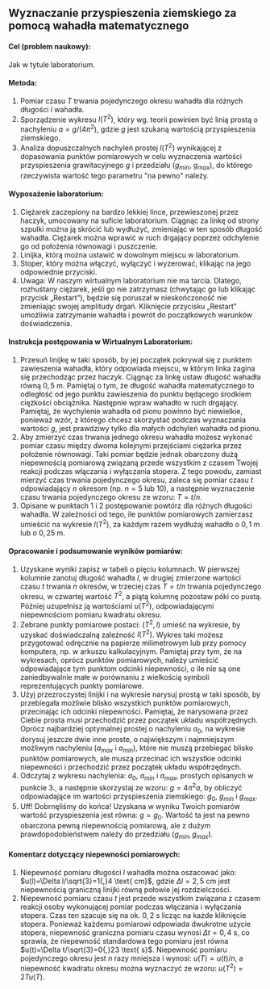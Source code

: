 ﻿## Wyznaczanie przyspieszenia ziemskiego za pomocą wahadła matematycznego
#### Cel (problem naukowy): 
Jak w tytule laboratorium. 

#### Metoda: 
1. Pomiar czasu $T$ trwania pojedynczego okresu wahadła dla różnych długości $l$ wahadła.
2. Sporządzenie wykresu $l(T^2)$, który wg. teorii powinien być linią prostą o nachyleniu $a=g/(4\pi^2)$, gdzie $g$ jest szukaną wartością przyspieszenia ziemskiego. 
3. Analiza dopuszczalnych nachyleń prostej $l(T^2)$ wynikającej z dopasowania punktów pomiarowych w celu wyznaczenia wartości przyspieszenia grawitacyjnego $g$ i przedziału ($g_{min}$, $g_{max}$), do którego rzeczywista wartość tego parametru "na pewno" należy.
#### Wyposażenie laboratorium: 
1. Ciężarek zaczepiony na bardzo lekkiej lince, przewieszonej przez haczyk, umocowany na suficie laboratorium. Ciągnąc za linkę od strony szpulki można ją skrócić lub wydłużyć, zmieniając w ten sposób długość wahadła. Ciężarek można wprawić w ruch drgający poprzez odchylenie go od położenia równowagi i puszczenie. 
2. Linijka, którą można ustawić w dowolnym miejscu w laboratorium. 
3. Stoper, który można włączyć, wyłączyć i wyzerować, klikając na jego odpowiednie przyciski.
4. Uwaga: W naszym wirtualnym laboratorium nie ma tarcia. Dlatego, rozhuśtany ciężarek, jeśli go nie zatrzymasz (chwytając go lub klikając przycisk „Restart”), będzie się poruszał w nieskończoność nie zmieniając swojej amplitudy drgań. Kliknięcie przycisku „Restart” umożliwia zatrzymanie wahadła i powrót do początkowych warunków doświadczenia.
#### Instrukcja postępowania w Wirtualnym Laboratorium:
1. Przesuń linijkę w taki sposób, by jej początek pokrywał się z punktem zawieszenia wahadła, który odpowiada miejscu, w którym linka zagina się przechodząc przez haczyk. Ciągnąc za linkę ustaw długość wahadła równą $0{,}5 \text{ m}$. Pamiętaj o tym, że długość wahadła matematycznego to odległość od jego punktu zawieszenia do punktu będącego środkiem ciężkości obciążnika. Następnie wpraw wahadło w ruch drgający. Pamiętaj, że wychylenie wahadła od pionu powinno być niewielkie, ponieważ wzór, z którego chcesz skorzystać podczas wyznaczania wartości $g$, jest prawdziwy tylko dla małych odchyleń wahadła od pionu.  
2. Aby zmierzyć czas trwania jednego okresu wahadła możesz wykonać pomiar czasu między dwoma kolejnymi przejściami ciężarka przez położenie równowagi. Taki pomiar będzie jednak obarczony dużą niepewnością pomiarową związaną przede wszystkim z czasem Twojej reakcji podczas włączania i wyłączania stopera. Z tego powodu, zamiast mierzyć czas trwania pojedynczego okresu, zaleca się pomiar czasu $t$ odpowiadający $n$ okresom (np. $n=5$ lub $10$), a następnie wyznaczenie czasu trwania pojedynczego okresu ze wzoru: $T=t/n$. 
3. Opisane w punktach 1 i 2 postępowanie powtórz dla różnych długości wahadła. W zależności od tego, ile punktów pomiarowych zamierzasz umieścić na wykresie $l(T^2)$, za każdym razem wydłużaj wahadło o $0{,}1 \text{ m}$ lub o $0{,}25 \text{ m}$.  
#### Opracowanie i podsumowanie wyników pomiarów:
1. Uzyskane wyniki zapisz w tabeli o pięciu kolumnach. W pierwszej kolumnie zanotuj długość wahadła $l$, w drugiej zmierzone wartości czasu $t$ trwania $n$ okresów, w trzeciej czas $T=t/n$ trwania pojedynczego okresu, w czwartej wartość $T^2$, a piątą kolumnę pozostaw póki co pustą. Później uzupełnisz ją wartościami $u(T^2)$, odpowiadającymi niepewnościom pomiaru kwadratu okresu.
2. Zebrane punkty pomiarowe postaci: $(T^2,l)$ umieść na wykresie, by uzyskać doświadczalną zależność $l(T^2)$. Wykres taki możesz przygotować odręcznie na papierze milimetrowym lub przy pomocy komputera, np. w arkuszu kalkulacyjnym. Pamiętaj przy tym, że na wykresach, oprócz punktów pomiarowych, należy umieścić odpowiadające tym punktom odcinki niepewności, o ile nie są one zaniedbywalnie małe w porównaniu z wielkością symboli reprezentujących punkty pomiarowe. 
3. Użyj przezroczystej linijki i na wykresie narysuj prostą w taki sposób, by przebiegała możliwie blisko wszystkich punktów pomiarowych, przecinając ich odcinki niepewności. Pamiętaj, że narysowana przez Ciebie prosta musi przechodzić przez początek układu współrzędnych. Oprócz najbardziej optymalnej prostej o nachyleniu $a_0$, na wykresie dorysuj jeszcze dwie inne proste, o największym i najmniejszym możliwym nachyleniu ($a_{max}$ i $a_{min}$), które nie muszą przebiegać blisko punktów pomiarowych, ale muszą przecinać ich wszystkie odcinki niepewności i przechodzić przez początek układu współrzędnych. 
4. Odczytaj z wykresu nachylenia: $a_0$, $a_{min}$ i $a_{max}$, prostych opisanych w punkcie 3., a następnie skorzystaj ze wzoru: $g=4\pi^2 a$, by obliczyć odpowiadające im wartości przyspieszenia ziemskiego: $g_0$, $g_{min}$ i $g_{max}$. 
5. Uff! Dobrnęliśmy do końca! Uzyskana w wyniku Twoich pomiarów wartość przyspieszenia jest równa: $g=g_0$. Wartość ta jest na pewno obarczona pewną niepewnością pomiarową, ale z dużym prawdopodobieństwem należy do przedziału $(g_{min},g_{max})$.
#### Komentarz dotyczący niepewności pomiarowych: 
1. Niepewność pomiaru długości $l$ wahadła można oszacować jako: $u(l)=\Delta l/\sqrt{3}=1{,}4 \text{ cm}$, gdzie $\Delta l=2{,}5 \text{ cm}$ jest niepewnością graniczną linijki równą połowie jej rozdzielczości. 
2. Niepewność pomiaru czasu $t$ jest przede wszystkim związana z czasem reakcji osoby wykonującej pomiar podczas włączania i wyłączania stopera. Czas ten szacuje się na ok. $0{,}2 \text{ s}$ licząc na każde kliknięcie stopera. Ponieważ każdemu pomiarowi odpowiada dwukrotne użycie stopera, niepewność graniczna pomiaru czasu wynosi $\Delta t=0{,}4 \text{ s}$, co sprawia, że niepewność standardowa tego pomiaru jest równa $u(t)=\Delta t/\sqrt{3}=0{,}23 \text{ s}$. Niepewność pomiaru pojedynczego okresu jest $n$ razy mniejsza i wynosi: $u(T)=u(t)/n$, a niepewność kwadratu okresu można wyznaczyć ze wzoru: $u(T^2 )=2Tu(T)$.



